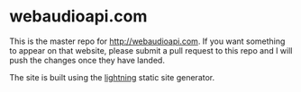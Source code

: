 # webaudioapi.com

This is the master repo for <http://webaudioapi.com>. If you want
something to appear on that website, please submit a pull request to
this repo and I will push the changes once they have landed.

The site is built using the 
[lightning](https://github.com/borismus/lightning) static site generator.
